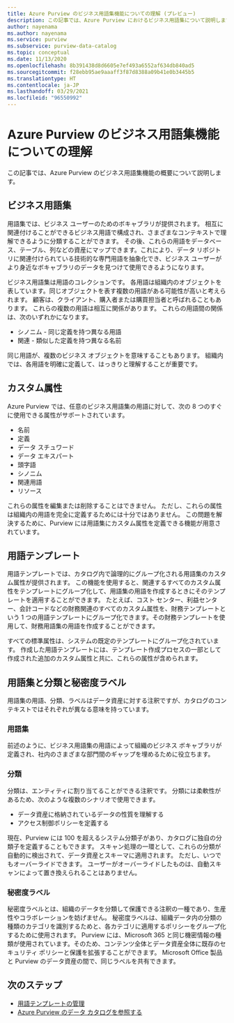 ```yaml
---
title: Azure Purview のビジネス用語集機能についての理解 (プレビュー)
description: この記事では、Azure Purview におけるビジネス用語集について説明します。
author: nayenama
ms.author: nayenama
ms.service: purview
ms.subservice: purview-data-catalog
ms.topic: conceptual
ms.date: 11/13/2020
ms.openlocfilehash: 8b391438d8d6605e7ef493a6552af634db840ad5
ms.sourcegitcommit: f28ebb95ae9aaaff3f87d8388a09b41e0b3445b5
ms.translationtype: HT
ms.contentlocale: ja-JP
ms.lasthandoff: 03/29/2021
ms.locfileid: "96550992"
---
```

# <a name="understand-business-glossary-features-in-azure-purview"></a>Azure Purview のビジネス用語集機能についての理解

この記事では、Azure Purview のビジネス用語集機能の概要について説明します。 

## <a name="business-glossary"></a>ビジネス用語集

用語集では、ビジネス ユーザーのためのボキャブラリが提供されます。  相互に関連付けることができるビジネス用語で構成され、さまざまなコンテキストで理解できるように分類することができます。 その後、これらの用語をデータベース、テーブル、列などの資産にマップできます。これにより、データ リポジトリに関連付けられている技術的な専門用語を抽象化でき、ビジネス ユーザーがより身近なボキャブラリのデータを見つけて使用できるようになります。


ビジネス用語集は用語のコレクションです。 各用語は組織内のオブジェクトを表しています。同じオブジェクトを表す複数の用語がある可能性が高いと考えられます。 顧客は、クライアント、購入者または購買担当者と呼ばれることもあります。 これらの複数の用語は相互に関係があります。 これらの用語間の関係は、次のいずれかになります。

- シノニム - 同じ定義を持つ異なる用語
- 関連 - 類似した定義を持つ異なる名前

同じ用語が、複数のビジネス オブジェクトを意味することもあります。 組織内では、各用語を明確に定義して、はっきりと理解することが重要です。

## <a name="custom-attributes"></a>カスタム属性

Azure Purview では、任意のビジネス用語集の用語に対して、次の 8 つのすぐに使用できる属性がサポートされています。
- 名前
- 定義
- データ スチュワード
- データ エキスパート
- 頭字語
- シノニム
- 関連用語
- リソース

これらの属性を編集または削除することはできません。 ただし、これらの属性は組織内の用語を完全に定義するためには十分ではありません。 この問題を解決するために、Purview には用語集にカスタム属性を定義できる機能が用意されています。

## <a name="term-templates"></a>用語テンプレート

用語テンプレートでは、カタログ内で論理的にグループ化される用語集のカスタム属性が提供されます。 この機能を使用すると、関連するすべてのカスタム属性をテンプレートにグループ化して、用語集の用語を作成するときにそのテンプレートを適用することができます。 たとえば、コスト センター、利益センター、会計コードなどの財務関連のすべてのカスタム属性を、財務テンプレートという 1 つの用語テンプレートにグループ化できます。その財務テンプレートを使用して、財務用語集の用語を作成することができます。

すべての標準属性は、システムの既定のテンプレートにグループ化されています。 作成した用語テンプレートには、テンプレート作成プロセスの一部として作成された追加のカスタム属性と共に、これらの属性が含められます。

## <a name="glossary-vs-classification-vs-sensitivity-labels"></a>用語集と分類と秘密度ラベル

用語集の用語、分類、ラベルはデータ資産に対する注釈ですが、カタログのコンテキストではそれぞれが異なる意味を持っています。 

### <a name="glossary"></a>用語集

前述のように、ビジネス用語集の用語によって組織のビジネス ボキャブラリが定義され、社内のさまざまな部門間のギャップを埋めるために役立ちます。

### <a name="classifications"></a>分類

分類は、エンティティに割り当てることができる注釈です。 分類には柔軟性があるため、次のような複数のシナリオで使用できます。

- データ資産に格納されているデータの性質を理解する
- アクセス制御ポリシーを定義する

現在、Purview には 100 を超えるシステム分類子があり、カタログに独自の分類子を定義することもできます。 スキャン処理の一環として、これらの分類が自動的に検出されて、データ資産とスキーマに適用されます。 ただし、いつでもオーバーライドできます。 ユーザーがオーバーライドしたものは、自動スキャンによって置き換えられることはありません。

### <a name="sensitivity-labels"></a>秘密度ラベル

秘密度ラベルとは、組織のデータを分類して保護できる注釈の一種であり、生産性やコラボレーションを妨げません。 秘密度ラベルは、組織データ内の分類の種類のカテゴリを識別するためと、各カテゴリに適用するポリシーをグループ化するために使用されます。 Purview には、Microsoft 365 と同じ機密情報の種類が使用されています。そのため、コンテンツ全体とデータ資産全体に既存のセキュリティ ポリシーと保護を拡張することができます。 Microsoft Office 製品と Purview のデータ資産の間で、同じラベルを共有できます。

## <a name="next-steps"></a>次のステップ

- [用語テンプレートの管理](how-to-manage-term-templates.md)
- [Azure Purview のデータ カタログを参照する](how-to-browse-catalog.md)
